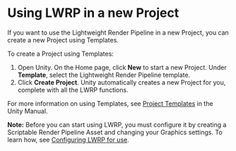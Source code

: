 # Using LWRP in a new Project

If you want to use the Lightweight Render Pipeline in a new Project, you can create a new Project using Templates.

To create a Project using Templates:

1. Open Unity. On the Home page, click __New__ to start a new Project. Under __Template__, select the Lightweight Render Pipeline template.
2. Click __Create Project__. Unity automatically creates a new Project for you, complete with all the LWRP functions.

For more information on using Templates, see [Project Templates](https://docs.unity3d.com/Manual/ProjectTemplates.html) in the Unity Manual.

**Note:** Before you can start using LWRP, you must configure it by creating a Scriptable Render Pipeline Asset and changing your Graphics settings. To learn how, see [Configuring LWRP for use](Configuring-LWRP-for-use.md).